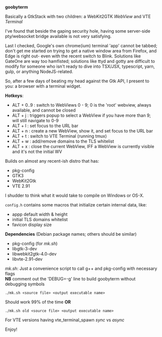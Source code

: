 **goobyterm**
  
Basically a GtkStack with two children: a WebKit2GTK _WebView_ and VTE _Terminal_

I've found that beside the gaping security hole, having some server-side pty/websocket bridge available
is not very satisfying.

Last I checked, Google's own chrome(ium) terminal 'app' cannot be tabbed; don't get me started on trying
to get a native window area from Firefox, and Edge is right out- even with the recent switch to Blink.
Solutions like GateOne are way too hamfisted; solutions like ttyd and gotty are difficult to modify for someone
who isn't ready to dive into TSX/JSX, typescript, yarn, gulp, or anything NodeJS-related.

So, after a few days of beating my head against the Gtk API, I present to you: a browser with a terminal widget.

**Hotkeys**:
- ALT + 0..9 : switch to WebViews 0 - 9; 0 is the 'root' webview, always available, and cannot be closed
- ALT + j    : triggers popup to select a WebView if you have more than 9; will still navigate to 0-9
- ALT + l    : set focus to the URL bar
- ALT + n    : create a new WebView, show it, and set focus to the URL bar
- ALT + t    : switch to VTE Terminal (running tmux)
- ALT + w    : add/remove domains to the TLS whitelist
- ALT + x    : close the current WebView, IFF a WebView is currently visible and it's not the initial WV

Builds on almost any recent-ish distro that has:
 - pkg-config
 - GTK3
 - WebKit2Gtk
 - VTE 2.91

I shudder to think what it would take to compile on Windows or OS-X.

`config.h` contains some macros that initialize certain internal data, like:
 - appp default width & height
 - initial TLS domains whitelist
 - favicon display size

**Dependencies** (Debian package names; others should be similar)
- pkg-config (for _mk.sh_)
- libgtk-3-dev
- libwebkit2gtk-4.0-dev
- libvte-2.91-dev

_mk.sh_:
Just a convenience script to call g++ and pkg-config with necessary flags<br/>
**NB** comment out the 'DEBUG=-g' line to build goobyterm without debugging symbols
```shell
./mk.sh <source file> <output executable name>
```
Should work 99% of the time
**OR**
```shell
./mk.sh old <source file> <output executable name>
```
For VTE versions having vte_terminal_spawn _sync_ vs _async_

Enjoy!
